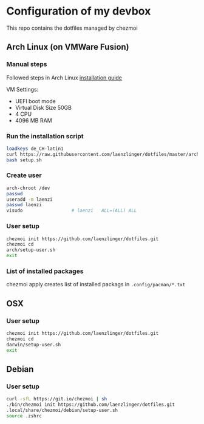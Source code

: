 # Configuration of my devbox

This repo contains the dotfiles managed by chezmoi

## Arch Linux (on VMWare Fusion)

### Manual steps

Followed steps in Arch Linux [installation guide](https://wiki.archlinux.org/index.php/installation_guide)

VM Settings:
* UEFI boot mode
* Virtual Disk Size 50GB
* 4 CPU
* 4096 MB RAM


### Run the installation script
```bash
loadkeys de_CH-latin1
curl https://raw.githubusercontent.com/laenzlinger/dotfiles/master/arch/setup.sh > setup.sh
bash setup.sh
```

### Create user

```bash
arch-chroot /dev
passwd
useradd -m laenzi
passwd laenzi
visudo                  # laenzi   ALL=(ALL) ALL
```

### User setup

```bash
chezmoi init https://github.com/laenzlinger/dotfiles.git
chezmoi cd
arch/setup-user.sh
exit
```

### List of installed packages
chezmoi apply creates list of installed packags in `.config/pacman/*.txt`

## OSX

### User setup

```bash
chezmoi init https://github.com/laenzlinger/dotfiles.git
chezmoi cd
darwin/setup-user.sh
exit
```

## Debian

### User setup

```bash
curl -sfL https://git.io/chezmoi | sh
./bin/chezmoi init https://github.com/laenzlinger/dotfiles.git
.local/share/chezmoi/debian/setup-user.sh
source .zshrc
```
